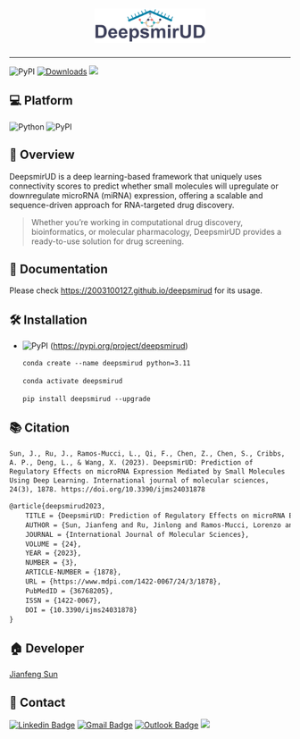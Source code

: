 <h1 align="center">
    <img src="https://github.com/2003100127/deepsmirud/blob/main/docs/img/deepsmirud-logo.png?raw=true" width="200" height="61">
    <br>
</h1>

<hr>

![PyPI](https://img.shields.io/pypi/v/deepsmirud?logo=PyPI)
[![Downloads](https://pepy.tech/badge/deepsmirud)](https://pepy.tech/project/deepsmirud)
![](https://img.shields.io/github/stars/2003100127/deepsmirud?logo=GitHub&color=blue)

## 💻 Platform

![Python](https://img.shields.io/badge/-Python-000?&logo=Python)
![PyPI](https://img.shields.io/badge/-PyPI-000?&logo=PyPI)

## 🧭 Overview
DeepsmirUD is a deep learning-based framework that uniquely uses connectivity scores to predict whether small molecules will upregulate or downregulate microRNA (miRNA) expression, offering a scalable and sequence-driven approach for RNA-targeted drug discovery.

> Whether you’re working in computational drug discovery, bioinformatics, or molecular pharmacology, DeepsmirUD provides a ready-to-use solution for drug screening.

## 📔 Documentation
Please check https://2003100127.github.io/deepsmirud for its usage.

## 🛠️ Installation

* ![PyPI](https://img.shields.io/badge/-PyPI-000?&logo=PyPI) (https://pypi.org/project/deepsmirud)

  ``` shell
  conda create --name deepsmirud python=3.11
      
  conda activate deepsmirud
  
  pip install deepsmirud --upgrade
  ```

## 📚 Citation

```shell!
Sun, J., Ru, J., Ramos-Mucci, L., Qi, F., Chen, Z., Chen, S., Cribbs, A. P., Deng, L., & Wang, X. (2023). DeepsmirUD: Prediction of Regulatory Effects on microRNA Expression Mediated by Small Molecules Using Deep Learning. International journal of molecular sciences, 24(3), 1878. https://doi.org/10.3390/ijms24031878
```

```markdown
@article{deepsmirud2023,
    TITLE = {DeepsmirUD: Prediction of Regulatory Effects on microRNA Expression Mediated by Small Molecules Using Deep Learning},
    AUTHOR = {Sun, Jianfeng and Ru, Jinlong and Ramos-Mucci, Lorenzo and Qi, Fei and Chen, Zihao and Chen, Suyuan and Cribbs, Adam P. and Deng, Li and Wang, Xia},
    JOURNAL = {International Journal of Molecular Sciences},
    VOLUME = {24},
    YEAR = {2023},
    NUMBER = {3},
    ARTICLE-NUMBER = {1878},
    URL = {https://www.mdpi.com/1422-0067/24/3/1878},
    PubMedID = {36768205},
    ISSN = {1422-0067},
    DOI = {10.3390/ijms24031878}
}
```

## 🏠 Developer
[Jianfeng Sun](https://www.2003100127.github.io) 

## 📧 Contact
[![Linkedin Badge](https://img.shields.io/badge/-Jianfeng_Sun-blue?style=flat-square&logo=Linkedin&logoColor=white&link=https://www.linkedin.com/in/jianfeng-sun-2ba9b1132)](https://www.linkedin.com/in/jianfeng-sun-2ba9b1132) 
[![Gmail Badge](https://img.shields.io/badge/-jianfeng.sunmt@gmail.com-c14438?style=flat-square&logo=Gmail&logoColor=white&link=mailto:jianfeng.sunmt@gmail.com)](mailto:jianfeng.sunmt@gmail.com)
[![Outlook Badge](https://img.shields.io/badge/jianfeng.sun@ndorms.ox.ac.uk--000?style=social&logo=microsoft-outlook&logoColor=0078d4&link=mailto:jianfeng.sun@ndorms.ox.ac.uk)](mailto:jianfeng.sun@ndorms.ox.ac.uk)
<a href="https://twitter.com/Jianfeng_Sunny" ><img src="https://img.shields.io/twitter/follow/Jianfeng_Sunny.svg?style=social" /></a>
